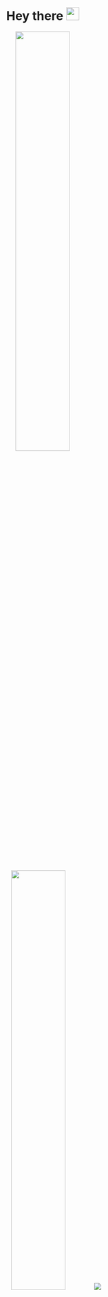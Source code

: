 <div id="header" align="center">
  <h1>
  Hey there
  <img src="https://media.giphy.com/media/hvRJCLFzcasrR4ia7z/giphy.gif" width="30px"/>
</h1>
</div>

<p align="center">
  <img height="50%" width="auto" src ="https://github-readme-stats-vjns.vercel.app/api?username=rel1nce&show_icons=true&count_private=true&theme=city_lights&hide_border=true&hide=issues,contribs&bg_color=00000000">
  <img height="50%" width="auto" src ="https://github-readme-stats-vjns.vercel.app/api/top-langs/?username=rel1nce&layout=compact&hide_border=true&theme=city_lights&bg_color=00000000&langs_count=6&hide=jupyter%20notebook,tex,css,php">
  <img src ="https://github-readme-streak-stats.herokuapp.com?user=rel1nce&theme=city_lights&hide_border=true&background=FFFFFF00&mode=weekly">
  
  [![Ashutosh's github activity graph](https://github-readme-activity-graph.vercel.app/graph?username=rel1nce&bg_color=00000000&color=5C7B9B&line=5C7B9B&point=5C7B9B&area=false&hide_border=true)](https://github.com/ashutosh00710/github-readme-activity-graph)
</p>
